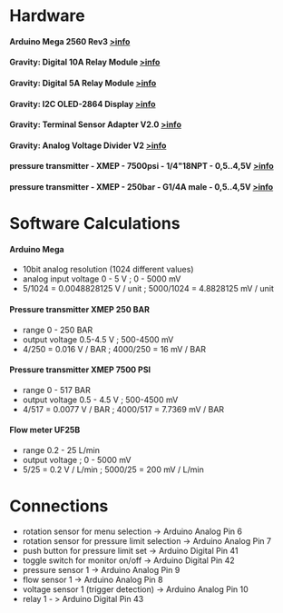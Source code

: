 # Hardware
#### Arduino Mega 2560 Rev3 [>info](https://store.arduino.cc/arduino-mega-2560-rev3)
#### Gravity: Digital 10A Relay Module [>info](https://www.dfrobot.com/product-1572.html)
#### Gravity: Digital 5A Relay Module [>info](https://www.dfrobot.com/product-64.html)
#### Gravity: I2C OLED-2864 Display [>info](https://www.dfrobot.com/product-1576.html)
#### Gravity: Terminal Sensor Adapter V2.0 [>info](https://www.dfrobot.com/product-203.html)
#### Gravity: Analog Voltage Divider V2 [>info](https://www.dfrobot.com/product-90.html) 
#### pressure transmitter - XMEP - 7500psi - 1/4"18NPT - 0,5..4,5V [>info](https://www.se.com/uk/en/product/XMEP7K5PT130/pressure-transmitter---xmep---7500psi---1-4%2218npt---0%2C5..4%2C5v---deutsch---set-1/)
#### pressure transmitter - XMEP - 250bar - G1/4A male - 0,5..4,5V [>info](https://www.se.com/uk/en/product/XMEP250BT11F/pressure-transmitter---xmep---250bar---g1-4a-male---0%2C5..4%2C5v---deutsch---set-1/)
 
# Software Calculations
#### Arduino Mega 
* 10bit analog resolution (1024 different values)
* analog input voltage 0 - 5 V ; 0 - 5000 mV
* 5/1024 = 0.0048828125 V / unit ; 5000/1024 = 4.8828125 mV / unit

#### Pressure transmitter XMEP 250 BAR
* range 0 - 250 BAR
* output voltage 0.5-4.5 V ; 500-4500 mV
* 4/250 = 0.016 V / BAR ; 4000/250 = 16 mV / BAR

#### Pressure transmitter XMEP 7500 PSI
* range 0 - 517 BAR
* output voltage 0.5 - 4.5 V ; 500-4500 mV 
* 4/517 = 0.0077 V / BAR ; 4000/517 = 7.7369 mV / BAR

#### Flow meter UF25B
* range 0.2 - 25 L/min
* output voltage ; 0 - 5000 mV 
* 5/25 = 0.2 V / L/min ; 5000/25 = 200 mV / L/min

# Connections
* rotation sensor for menu selection -> Arduino Analog Pin 6 
* rotation sensor for pressure limit selection -> Arduino Analog Pin 7
* push button for pressure limit set -> Arduino Digital Pin 41
* toggle switch for monitor on/off -> Arduino Digital Pin 42
* pressure sensor 1 -> Arduino Analog Pin 9
* flow sensor 1 -> Arduino Analog Pin 8
* voltage sensor 1 (trigger detection) -> Arduino Analog Pin 10
* relay 1 - > Arduino Digital Pin 43


